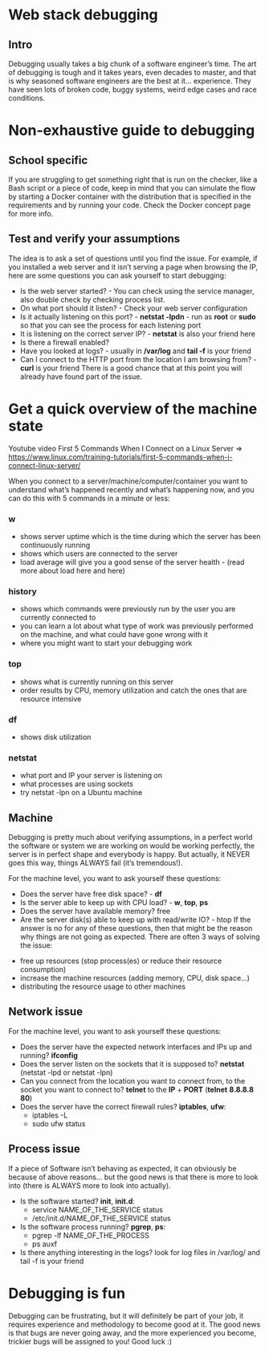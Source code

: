  # Web stack debugging
 ## Intro
Debugging usually takes a big chunk of a software engineer’s time. The art of debugging is tough and it takes years, even decades to master, and that is why seasoned software engineers are the best at it… experience. They have seen lots of broken code, buggy systems, weird edge cases and race conditions.



# Non-exhaustive guide to debugging
## School specific
If you are struggling to get something right that is run on the checker, like a Bash script or a piece of code, keep in mind that you can simulate the flow by starting a Docker container with the distribution that is specified in the requirements and by running your code. Check the Docker concept page for more info.

## Test and verify your assumptions
The idea is to ask a set of questions until you find the issue. For example, if you installed a web server and it isn’t serving a page when browsing the IP, here are some questions you can ask yourself to start debugging:

- Is the web server started? - You can check using the service manager, also double check by checking process list.
- On what port should it listen? - Check your web server configuration
- Is it actually listening on this port? - **netstat -lpdn** - run as **root** or **sudo** so that you can see the process for each listening port
- It is listening on the correct server IP? - __netstat__ is also your friend here
- Is there a firewall enabled?
- Have you looked at logs? - usually in **/var/log** and **tail -f** is your friend
- Can I connect to the HTTP port from the location I am browsing from? - **curl** is your friend
There is a good chance that at this point you will already have found part of the issue.

# Get a quick overview of the machine state
Youtube video First 5 Commands When I Connect on a Linux Server => https://www.linux.com/training-tutorials/first-5-commands-when-i-connect-linux-server/

When you connect to a server/machine/computer/container you want to understand what’s happened recently and what’s happening now, and you can do this with 5 commands in a minute or less:

### w
- shows server uptime which is the time during which the server has been continuously running
- shows which users are connected to the server
- load average will give you a good sense of the server health - (read more about load here and here)
### history
* shows which commands were previously run by the user you are currently connected to
* you can learn a lot about what type of work was previously performed on the machine, and what could have gone wrong with it
* where you might want to start your debugging work
### top
- shows what is currently running on this server
- order results by CPU, memory utilization and catch the ones that are resource intensive
### df
* shows disk utilization
### netstat
* what port and IP your server is listening on
* what processes are using sockets
* try netstat -lpn on a Ubuntu machine
## Machine
Debugging is pretty much about verifying assumptions, in a perfect world the software or system we are working on would be working perfectly, the server is in perfect shape and everybody is happy. But actually, it NEVER goes this way, things ALWAYS fail (it’s tremendous!).

For the machine level, you want to ask yourself these questions:

* Does the server have free disk space? - **df**
* Is the server able to keep up with CPU load? - **w**, **top**, **ps**
* Does the server have available memory? free
* Are the server disk(s) able to keep up with read/write IO? - htop
If the answer is no for any of these questions, then that might be the reason why things are not going as expected. There are often 3 ways of solving the issue:

- free up resources (stop process(es) or reduce their resource consumption)
- increase the machine resources (adding memory, CPU, disk space…)
- distributing the resource usage to other machines
## Network issue
For the machine level, you want to ask yourself these questions:

* Does the server have the expected network interfaces and IPs up and running? **ifconfig**
* Does the server listen on the sockets that it is supposed to? **netstat** (netstat -lpd or netstat -lpn)
* Can you connect from the location you want to connect from, to the socket you want to connect to? **telnet** to the **IP** + **PORT** (**telnet** **8.8.8.8 80**)
* Does the server have the correct firewall rules? **iptables**, **ufw**:
  * iptables -L
  * sudo ufw status
 ## Process issue
If a piece of Software isn’t behaving as expected, it can obviously be because of above reasons… but the good news is that there is more to look into (there is ALWAYS more to look into actually).

- Is the software started? __init__, __init.d__:
  * service NAME_OF_THE_SERVICE status
  * /etc/init.d/NAME_OF_THE_SERVICE status
- Is the software process running? **pgrep**, **ps**:
  - pgrep -lf NAME_OF_THE_PROCESS
  - ps auxf
- Is there anything interesting in the logs? look for log files in /var/log/ and tail -f is your friend
# Debugging is fun
Debugging can be frustrating, but it will definitely be part of your job, it requires experience and methodology to become good at it. The good news is that bugs are never going away, and the more experienced you become, trickier bugs will be assigned to you! Good luck :)


